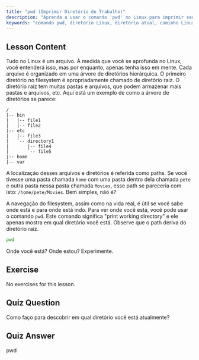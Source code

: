 ```yaml
---
title: "pwd (Imprimir Diretório de Trabalho)"
description: "Aprenda a usar o comando 'pwd' no Linux para imprimir seu diretório de trabalho atual. Entenda os caminhos do sistema de arquivos Linux e a navegação para iniciantes."
keywords: "comando pwd, diretório Linux, diretório atual, caminho Linux, tutorial Linux, Linux para iniciantes, guia Linux"
---
```


## Lesson Content

Tudo no Linux é um arquivo. À medida que você se aprofunda no Linux, você entenderá isso, mas por enquanto, apenas tenha isso em mente. Cada arquivo é organizado em uma árvore de diretórios hierárquica. O primeiro diretório no filesystem é apropriadamente chamado de diretório raiz. O diretório raiz tem muitas pastas e arquivos, que podem armazenar mais pastas e arquivos, etc. Aqui está um exemplo de como a árvore de diretórios se parece:

```plaintext
/
|-- bin
|   |-- file1
|   |-- file2
|-- etc
|   |-- file3
|   `-- directory1
|       |-- file4
|       `-- file5
|-- home
|-- var
```

A localização desses arquivos e diretórios é referida como paths. Se você tivesse uma pasta chamada `home` com uma pasta dentro dela chamada `pete` e outra pasta nessa pasta chamada `Movies`, esse path se pareceria com isto: `/home/pete/Movies`. Bem simples, não é?

A navegação do filesystem, assim como na vida real, é útil se você sabe onde está e para onde está indo. Para ver onde você está, você pode usar o comando `pwd`. Este comando significa "print working directory" e ele apenas mostra em qual diretório você está. Observe que o path deriva do diretório raiz.

```bash
pwd
```

Onde você está? Onde estou? Experimente.

## Exercise

No exercises for this lesson.

## Quiz Question

Como faço para descobrir em qual diretório você está atualmente?

## Quiz Answer

pwd
